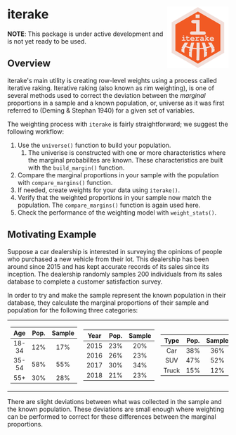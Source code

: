 
iterake <img src=logo/ITERAKE_LOGO_01.png width=140 height=140 align="right" />
===============================================================================

**NOTE**: This package is under active development and is not yet ready to be used.

Overview
--------

iterake's main utility is creating row-level weights using a process called iterative raking. Iterative raking (also known as rim weighting), is one of several methods used to correct the deviation between the *marginal* proportions in a sample and a known population, or, universe as it was first referred to (Deming & Stephan 1940) for a given set of variables.

The weighting process with `iterake` is fairly straightforward; we suggest the following workflow:

1.  Use the `universe()` function to build your population.
    1.  The univerise is constructed with one or more characteristics where the marginal probabilites are known. These characteristics are built with the `build_margin()` function.
2.  Compare the marginal proportions in your sample with the population with `compare_margins()` function.
3.  If needed, create weights for your data using `iterake()`.
4.  Verify that the weighted proportions in your sample now match the population. The `compare_margins()` function is again used here.
5.  Check the performance of the weighting model with `weight_stats()`.

Motivating Example
------------------

Suppose a car dealership is interested in surveying the opinions of people who purchased a new vehicle from their lot. This dealership has been around since 2015 and has kept accurate records of its sales since its inception. The dealership randomly samples 200 individuals from its sales database to complete a customer satisfaction survey.

In order to try and make the sample represent the known population in their database, they calculate the marginal proportions of their sample and population for the following three categories:

<table class="kable_wrapper">
<tbody>
<tr>
<td>
<table>
<thead>
<tr>
<th style="text-align:center;">
Age
</th>
<th style="text-align:center;">
Pop.
</th>
<th style="text-align:center;">
Sample
</th>
</tr>
</thead>
<tbody>
<tr>
<td style="text-align:center;">
18-34
</td>
<td style="text-align:center;">
12%
</td>
<td style="text-align:center;">
17%
</td>
</tr>
<tr>
<td style="text-align:center;">
35-54
</td>
<td style="text-align:center;">
58%
</td>
<td style="text-align:center;">
55%
</td>
</tr>
<tr>
<td style="text-align:center;">
55+
</td>
<td style="text-align:center;">
30%
</td>
<td style="text-align:center;">
28%
</td>
</tr>
</tbody>
</table>
</td>
<td>
<table>
<thead>
<tr>
<th style="text-align:center;">
Year
</th>
<th style="text-align:center;">
Pop.
</th>
<th style="text-align:center;">
Sample
</th>
</tr>
</thead>
<tbody>
<tr>
<td style="text-align:center;">
2015
</td>
<td style="text-align:center;">
23%
</td>
<td style="text-align:center;">
20%
</td>
</tr>
<tr>
<td style="text-align:center;">
2016
</td>
<td style="text-align:center;">
26%
</td>
<td style="text-align:center;">
23%
</td>
</tr>
<tr>
<td style="text-align:center;">
2017
</td>
<td style="text-align:center;">
30%
</td>
<td style="text-align:center;">
34%
</td>
</tr>
<tr>
<td style="text-align:center;">
2018
</td>
<td style="text-align:center;">
21%
</td>
<td style="text-align:center;">
23%
</td>
</tr>
</tbody>
</table>
</td>
<td>
<table>
<thead>
<tr>
<th style="text-align:center;">
Type
</th>
<th style="text-align:center;">
Pop.
</th>
<th style="text-align:center;">
Sample
</th>
</tr>
</thead>
<tbody>
<tr>
<td style="text-align:center;">
Car
</td>
<td style="text-align:center;">
38%
</td>
<td style="text-align:center;">
36%
</td>
</tr>
<tr>
<td style="text-align:center;">
SUV
</td>
<td style="text-align:center;">
47%
</td>
<td style="text-align:center;">
52%
</td>
</tr>
<tr>
<td style="text-align:center;">
Truck
</td>
<td style="text-align:center;">
15%
</td>
<td style="text-align:center;">
12%
</td>
</tr>
</tbody>
</table>
</td>
</tr>
</tbody>
</table>
There are slight deviations between what was collected in the sample and the known population. These deviations are small enough where weighting can be performed to correct for these differences between the marginal proportions.
